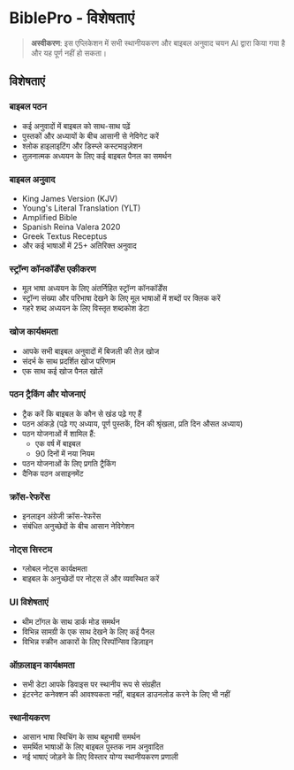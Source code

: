 # BiblePro - विशेषताएं

> **अस्वीकरण**: इस एप्लिकेशन में सभी स्थानीयकरण और बाइबल अनुवाद चयन AI द्वारा किया गया है और यह पूर्ण नहीं हो सकता।

## विशेषताएं

### बाइबल पठन
- कई अनुवादों में बाइबल को साथ-साथ पढ़ें
- पुस्तकों और अध्यायों के बीच आसानी से नेविगेट करें
- श्लोक हाइलाइटिंग और डिस्प्ले कस्टमाइज़ेशन
- तुलनात्मक अध्ययन के लिए कई बाइबल पैनल का समर्थन

### बाइबल अनुवाद
- King James Version (KJV)
- Young's Literal Translation (YLT)
- Amplified Bible
- Spanish Reina Valera 2020
- Greek Textus Receptus
- और कई भाषाओं में 25+ अतिरिक्त अनुवाद

### स्ट्रॉन्ग कॉनकॉर्डेंस एकीकरण
- मूल भाषा अध्ययन के लिए अंतर्निहित स्ट्रॉन्ग कॉनकॉर्डेंस
- स्ट्रॉन्ग संख्या और परिभाषा देखने के लिए मूल भाषाओं में शब्दों पर क्लिक करें
- गहरे शब्द अध्ययन के लिए विस्तृत शब्दकोश डेटा

### खोज कार्यक्षमता
- आपके सभी बाइबल अनुवादों में बिजली की तेज़ खोज
- संदर्भ के साथ प्रदर्शित खोज परिणाम
- एक साथ कई खोज पैनल खोलें

### पठन ट्रैकिंग और योजनाएं
- ट्रैक करें कि बाइबल के कौन से खंड पढ़े गए हैं
- पठन आंकड़े (पढ़े गए अध्याय, पूर्ण पुस्तकें, दिन की श्रृंखला, प्रति दिन औसत अध्याय)
- पठन योजनाओं में शामिल हैं:
  - एक वर्ष में बाइबल
  - 90 दिनों में नया नियम
- पठन योजनाओं के लिए प्रगति ट्रैकिंग
- दैनिक पठन असाइनमेंट

### क्रॉस-रेफरेंस
- इनलाइन अंग्रेजी क्रॉस-रेफरेंस
- संबंधित अनुच्छेदों के बीच आसान नेविगेशन

### नोट्स सिस्टम
- ग्लोबल नोट्स कार्यक्षमता
- बाइबल के अनुच्छेदों पर नोट्स लें और व्यवस्थित करें

### UI विशेषताएं
- थीम टॉगल के साथ डार्क मोड समर्थन
- विभिन्न सामग्री के एक साथ देखने के लिए कई पैनल
- विभिन्न स्क्रीन आकारों के लिए रिस्पॉन्सिव डिज़ाइन

### ऑफ़लाइन कार्यक्षमता
- सभी डेटा आपके डिवाइस पर स्थानीय रूप से संग्रहीत
- इंटरनेट कनेक्शन की आवश्यकता नहीं, बाइबल डाउनलोड करने के लिए भी नहीं

### स्थानीयकरण
- आसान भाषा स्विचिंग के साथ बहुभाषी समर्थन
- समर्थित भाषाओं के लिए बाइबल पुस्तक नाम अनुवादित
- नई भाषाएं जोड़ने के लिए विस्तार योग्य स्थानीयकरण प्रणाली